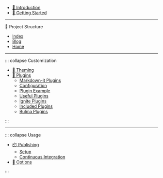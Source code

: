 - [:page_facing_up: Introduction](pages/Introduction.md)
- [:tada: Getting Started](pages/GettingStarted.md)

---

:construction: Project Structure

- [Index](pages/ProjectStructure.md)
- [Blog](pages/Blog.md)
- [Home](pages/home.md)

---

::: collapse Customization

- [:nail_care: Theming](pages/Theming.md)
- [:cake: Plugins](pages/Plugins.md)
  - [Markdown-it Plugins](pages/Plugins.md#markdown-it-plugins)
  - [Configuration](pages/Plugins.md#configuration)
  - [Plugin Example](pages/Plugins.md#plugin-example)
  - [Useful Plugins](pages/Plugins.md#useful-plugins)
  - [Ignite Plugins](pages/IgnitePlugins.md)
  - [Included Plugins](pages/IncludedPlugins.md)
  - [Bulma Plugins](pages/BulmaPlugins.md)

:::

---

::: collapse Usage

- [:package: Publishing](pages/Publishing.md)
  - [Setup](pages/Publishing.md#setup-branch)
  - [Continuous Integration](pages/Publishing.md#continuous-integration)
- [:wrench: Options](pages/Options.md)

:::
